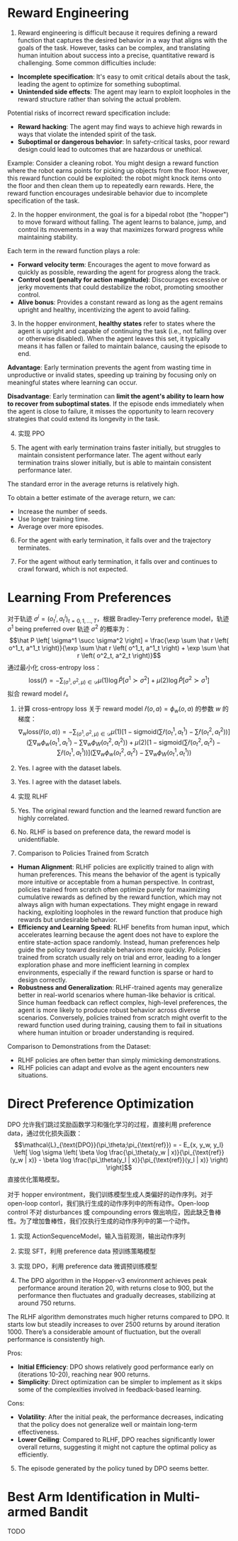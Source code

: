 # Reward Engineering
1. Reward engineering is difficult because it requires defining a reward function that captures the desired behavior in a way that aligns with the goals of the task. However, tasks can be complex, and translating human intuition about success into a precise, quantitative reward is challenging. Some common difficulties include:
- **Incomplete specification**: It's easy to omit critical details about the task, leading the agent to optimize for something suboptimal.
- **Unintended side effects**: The agent may learn to exploit loopholes in the reward structure rather than solving the actual problem.

Potential risks of incorrect reward specification include:
- **Reward hacking**: The agent may find ways to achieve high rewards in ways that violate the intended spirit of the task.
- **Suboptimal or dangerous behavior**: In safety-critical tasks, poor reward design could lead to outcomes that are hazardous or unethical.

Example: Consider a cleaning robot. You might design a reward function where the robot earns points for picking up objects from the floor. However, this reward function could be exploited: the robot might knock items onto the floor and then clean them up to repeatedly earn rewards. Here, the reward function encourages undesirable behavior due to incomplete specification of the task.

2. In the hopper environment, the goal is for a bipedal robot (the "hopper") to move forward without falling. The agent learns to balance, jump, and control its movements in a way that maximizes forward progress while maintaining stability.

Each term in the reward function plays a role:
- **Forward velocity term**: Encourages the agent to move forward as quickly as possible, rewarding the agent for progress along the track.
- **Control cost (penalty for action magnitude)**: Discourages excessive or jerky movements that could destabilize the robot, promoting smoother control.
- **Alive bonus**: Provides a constant reward as long as the agent remains upright and healthy, incentivizing the agent to avoid falling.

3. In the hopper environment, **healthy states** refer to states where the agent is upright and capable of continuing the task (i.e., not falling over or otherwise disabled). When the agent leaves this set, it typically means it has fallen or failed to maintain balance, causing the episode to end.

**Advantage**: Early termination prevents the agent from wasting time in unproductive or invalid states, speeding up training by focusing only on meaningful states where learning can occur.

**Disadvantage**: Early termination can **limit the agent's ability to learn how to recover from suboptimal states**. If the episode ends immediately when the agent is close to failure, it misses the opportunity to learn recovery strategies that could extend its longevity in the task.

4. 实现 PPO

5. The agent with early termination trains faster initially, but struggles to maintain consistent performance later. The agent without early termination trains slower initially, but is able to maintain consistent performance later.

The standard error in the average returns is relatively high.

To obtain a better estimate of the average return, we can:
- Increase the number of seeds.
- Use longer training time.
- Average over more episodes.

6. For the agent with early termination, it falls over and the trajectory terminates. 

7. For the agent without early termination, it falls over and continues to crawl forward, which is not expected. 

# Learning From Preferences
对于轨迹 $\sigma^i = (o_t^i, a_t^i)_{t = 0, 1, \dots, T}$，根据 Bradley-Terry preference model，轨迹 $\sigma^1$ being preferred over 轨迹 $\sigma^2$ 的概率为：
$$\hat P \left[ \sigma^1 \succ \sigma^2 \right] = \frac{\exp \sum \hat r \left( o^1_t, a^1_t \right)}{\exp \sum \hat r \left( o^1_t, a^1_t \right) + \exp \sum \hat r \left( o^2_t, a^2_t \right)}$$
通过最小化 cross-entropy loss：
$$\text{loss} \left( \hat r \right) = - \sum_{(\sigma^1, \sigma^2, \mu) \in \mathcal{D}} \mu(1) \log \hat P \left[ \sigma^1 \succ \sigma^2 \right] + \mu(2) \log \hat P \left[ \sigma^2 \succ \sigma^1 \right]$$
拟合 reward model $\hat r$。

1. 计算 cross-entropy loss 关于 reward model $\hat r(o, a) = \phi_w(o, a)$ 的参数 $w$ 的梯度：
$$\nabla_w \text{loss} \left( \hat r(o, a) \right) = - \sum_{(\sigma^1, \sigma^2, \mu) \in \mathcal{D}} \mu(1) \left[ 1 - \text{sigmoid} \left( \sum \hat r \left( o_t^1, a_t^1 \right) - \sum \hat r \left( o_t^2, a_t^2 \right) \right) \right] \left( \sum \nabla_w \phi_w \left( o_t^1, a_t^1 \right)  - \sum \nabla_w \phi_W \left( o_t^2, a_t^2 \right) \right) + \mu(2) \left[ 1 - \text{sigmoid} \left( \sum \hat r \left( o_t^2, a_t^2 \right) - \sum \hat r \left( o_t^1, a_t^1 \right) \right) \right] \left( \sum \nabla_w \phi_w \left( o_t^2, a_t^2 \right)  - \sum \nabla_w \phi_W \left( o_t^1, a_t^1 \right)  \right) $$

2. Yes. I agree with the dataset labels.
3. Yes. I agree with the dataset labels.
4. 实现 RLHF
5. Yes. The original reward function and the learned reward function are highly correlated.
6. No. RLHF is based on preference data, the reward model is unidentifiable.

8. Comparison to Policies Trained from Scratch
- **Human Alignment**: RLHF policies are explicitly trained to align with human preferences. This means the behavior of the agent is typically more intuitive or acceptable from a human perspective. In contrast, policies trained from scratch often optimize purely for maximizing cumulative rewards as defined by the reward function, which may not always align with human expectations. They might engage in reward hacking, exploiting loopholes in the reward function that produce high rewards but undesirable behavior.
- **Efficiency and Learning Speed**: RLHF benefits from human input, which accelerates learning because the agent does not have to explore the entire state-action space randomly. Instead, human preferences help guide the policy toward desirable behaviors more quickly. Policies trained from scratch usually rely on trial and error, leading to a longer exploration phase and more inefficient learning in complex environments, especially if the reward function is sparse or hard to design correctly.
- **Robustness and Generalization**: RLHF-trained agents may generalize better in real-world scenarios where human-like behavior is critical. Since human feedback can reflect complex, high-level preferences, the agent is more likely to produce robust behavior across diverse scenarios. Conversely, policies trained from scratch might overfit to the reward function used during training, causing them to fail in situations where human intuition or broader understanding is required.

Comparison to Demonstrations from the Dataset:
- RLHF policies are often better than simply mimicking demonstrations.
- RLHF policies can adapt and evolve as the agent encounters new situations. 

# Direct Preference Optimization
DPO 允许我们跳过奖励函数学习和强化学习的过程，直接利用 preference data，通过优化损失函数：
$$\mathcal{L}_{\text{DPO}}(\pi_\theta;\pi_{\text{ref}}) = - E_{x, y_w, y_l} \left[ \log \sigma \left( \beta \log \frac{\pi_\theta(y_w | x)}{\pi_{\text{ref}}(y_w | x)} - \beta \log \frac{\pi_\theta(y_l | x)}{\pi_{\text{ref}}(y_l | x)} \right) \right]$$
直接优化策略模型。

对于 hopper environtment，我们训练模型生成人类偏好的动作序列。对于 open-loop contorl，我们执行生成的动作序列中的所有动作。Open-loop control 不对 disturbances 或 compounding errors 做出响应，因此缺乏鲁棒性。为了增加鲁棒性，我们仅执行生成的动作序列中的第一个动作。

1. 实现 ActionSequenceModel，输入当前观测，输出动作序列
2. 实现 SFT，利用 preference data 预训练策略模型
3. 实现 DPO，利用 preference data 微调预训练模型

4. The DPO algorithm in the Hopper-v3 environment achieves peak performance around iteration 20, with returns close to 900, but the performance then fluctuates and gradually decreases, stabilizing at around 750 returns.

The RLHF algorithm demonstrates much higher returns compared to DPO. It starts low but steadily increases to over 2500 returns by around iteration 1000. There’s a considerable amount of fluctuation, but the overall performance is consistently high.

Pros:
- **Initial Efficiency**: DPO shows relatively good performance early on (iterations 10-20), reaching near 900 returns.
- **Simplicity**: Direct optimization can be simpler to implement as it skips some of the complexities involved in feedback-based learning.

Cons:
- **Volatility**: After the initial peak, the performance decreases, indicating that the policy does not generalize well or maintain long-term effectiveness.
- **Lower Ceiling**: Compared to RLHF, DPO reaches significantly lower overall returns, suggesting it might not capture the optimal policy as efficiently.

5. The episode generated by the policy tuned by DPO seems better.

# Best Arm Identification in Multi-armed Bandit
TODO
